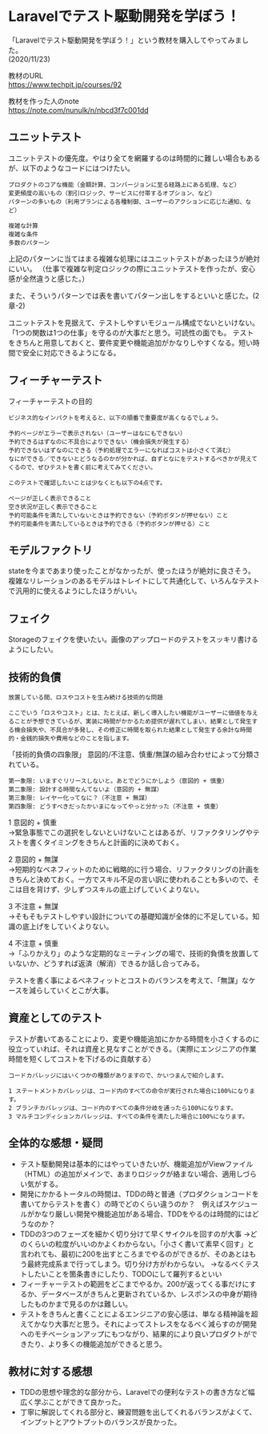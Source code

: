 # Laravelでテスト駆動開発を学ぼう！
「Laravelでテスト駆動開発を学ぼう！」という教材を購入してやってみました。  
(2020/11/23)


教材のURL  
https://www.techpit.jp/courses/92  

教材を作った人のnote  
https://note.com/nunulk/n/nbcd3f7c001dd

## ユニットテスト
ユニットテストの優先度。やはり全てを網羅するのは時間的に難しい場合もあるが、以下のようなコードにはつけたい。
```
プロダクトのコアな機能（金額計算、コンバージョンに至る経路上にある処理、など）
変更頻度の高いもの（割引ロジック、サービスに付帯するオプション、など）
パターンの多いもの（利用プランによる各種制御、ユーザーのアクションに応じた通知、など）

複雑な計算
複雑な条件
多数のパターン
```
上記のパターンに当てはまる複雑な処理にはユニットテストがあったほうが絶対にいい。
（仕事で複雑な判定ロジックの際にユニットテストを作ったが、安心感が全然違うと感じた。）

また、そういうパターンでは表を書いてパターン出しをするといいと感じた。(2章-2)

ユニットテストを見据えて、テストしやすいモジュール構成でないといけない。「1つの関数は1つの仕事」を守るのが大事だと思う。可読性の面でも。 
テストをきちんと用意しておくと、要件変更や機能追加がかなりしやすくなる。短い時間で安全に対応できるようになる。

## フィーチャーテスト
フィーチャーテストの目的
```
ビジネス的なインパクトを考えると、以下の順番で重要度が高くなるでしょう。

予約ページがエラーで表示されない（ユーザーはなにもできない）
予約できるはずなのに不具合によりできない（機会損失が発生する）
予約できないはずなのにできる（予約処理でエラーになればコストは小さくて済む）
なにができる／できないとどうなるのかが分かれば、自ずとなにをテストするべきかが見えてくるので、ぜひテストを書く前に考えてみてください。

このテストで確認したいことは少なくとも以下の4点です。

ページが正しく表示できること
空き状況が正しく表示できること
予約可能条件を満たしていないときは予約できない（予約ボタンが押せない）こと
予約可能条件を満たしているときは予約できる（予約ボタンが押せる）こと
```
## モデルファクトリ
stateを今まであまり使ったことがなかったが、使ったほうが絶対に良さそう。  
複雑なリレーションのあるモデルはトレイトにして共通化して、いろんなテストで汎用的に使えるようにしたほうがいい。

## フェイク
Storageのフェイクを使いたい。画像のアップロードのテストをスッキリ書けるようにしたい。

## 技術的負債
```
放置している間、ロスやコストを生み続ける技術的な問題

ここでいう「ロスやコスト」とは、たとえば、新しく導入したい機能がユーザーに価値を与えることが予想できているが、実装に時間がかかるため提供が遅れてしまい、結果として発生する機会損失や、不具合が多発し、その修正に時間を取られた結果として発生する余計な時間的・金銭的損失や費用などのことを指します。
```
「技術的負債の四象限」
意図的/不注意、慎重/無謀の組み合わせによって分類されている。

```
第一象限: いますぐリリースしないと。あとでどうにかしよう（意図的 + 慎重）
第二象限: 設計する時間なんてないよ（意図的 + 無謀）
第三象限: レイヤー化ってなに？（不注意 + 無謀）
第四象限: どうすべきだったかいまになってやっと分かった（不注意 + 慎重）
```
1 意図的 + 慎重  
->緊急事態でこの選択をしないといけないことはあるが、リファクタリングやテストを書くタイミングをきちんと計画的に決めておく。  

2 意図的 + 無謀  
->短期的なベネフィットのために戦略的に行う場合、リファクタリングの計画をきちんと決めておく。一方でスキル不足の言い訳に使われることも多いので、そこは目を背けず、少しずつスキルの底上げしていくよりない。

3 不注意 + 無謀  
->そもそもテストしやすい設計についての基礎知識が全体的に不足している。知識の底上げをしていくよりない。  

4 不注意 + 慎重  
->「ふりかえり」のような定期的なミーティングの場で、技術的負債を放置していないか、どうすれば返済（解消）できるか話し合ってみる。  

テストを書く事によるベネフィットとコストのバランスを考えて、「無謀」なケースを減らしていくとこが大事。

## 資産としてのテスト
テストが書いてあることにより、変更や機能追加にかかる時間を小さくするのに役立っていれば、それは資産と見なすことができる。（実際にエンジニアの作業時間を短くしてコストを下げるのに貢献する）

```
コードカバレッジにはいくつかの種類がありますので、かいつまんで紹介します。

1 ステートメントカバレッジは、コード内のすべての命令が実行された場合に100%になります。
2 ブランチカバレッジは、コード内のすべての条件分岐を通ったら100%になります。
3 マルチコンディションカバレッジは、すべての条件を満たした場合に100%になります。
```

## 全体的な感想・疑問　
- テスト駆動開発は基本的にはやっていきたいが、機能追加がViewファイル（HTML）の追加がメインで、あまりロジックが絡まない場合、適用しづらい気がする。
- 開発にかかるトータルの時間は、TDDの時と普通（プロダクションコードを書いてからテストを書く）の時でどのくらい違うのか？　例えばスケジュールがかなり厳しい開発や機能追加がある場合、TDDをやるのは時間的にはどうなのか？
- TDDの3つのフェーズを細かく切り分けて早くサイクルを回すのが大事
→どのくらいの粒度がいいのかよくわからない。「小さく書いて素早く回す」と言われても、最初に200を出すところまでやるのができるが、そのあとはもう最終完成系まで行ってしまう。切り分け方がわからない。
→なるべくテストしたいことを箇条書きにしたり、TODOにして羅列するといい
- フィーチャーテストの範囲をどこまでやるか。200が返ってくる事だけにするか、データベースがきちんと更新されているか、レスポンスの中身が期待したものかまで見るのかは難しい。
- テストをきちんと書くことによるエンジニアの安心感は、単なる精神論を超えてかなり大事だと思う。それによってストレスをなるべく減らすのが開発へのモチベーションアップにもつながり、結果的により良いプロダクトができたり、より多くの機能追加ができると思う。

## 教材に対する感想
- TDDの思想や理念的な部分から、Laravelでの便利なテストの書き方など幅広く学ぶことができて良かった。
- 丁寧に解説してくれる部分と、練習問題を出してくれるバランスがよくて、インプットとアウトプットのバランスが良かった。

